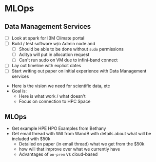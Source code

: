 # MLOps

## Data Management Services
- [ ] Look at spark for IBM Climate portal
- [ ] Build / test software w/o Admin node and
	- [ ] Should be able to be done without `sudo` permissions
	- [ ] Aditya will put in allocation request
	- [ ] Can't run sudo on VM due to infini-band connect
- [ ] Lay out timeline with explicit dates
- [ ] Start writing out paper on initial experience with Data Management services

- Here is the vision we need for scientific data, etc
- Goal is:
	- Here is what work / what doesn't
	- Focus on connection to HPC Space

## MLOps
- Get example HPE HPO Examples from Bethany
- Get email thread with Will from WandB with details about what will be included with $50k
	- Detailed on paper (in email thread) what we get from the $50k
	- how will that improve over what we currently have
	- Advantages of `on-prem` vs cloud-based